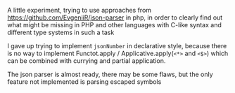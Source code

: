 A little experiment, trying to use approaches from https://github.com/EvgeniiR/json-parser in php, in order to clearly find out what might be missing in PHP and other languages with C-like syntax and different type systems in such a task

I gave up trying to implement `jsonNumber` in declarative style, because there is no way to implement Functot.apply / Applicative.apply(`<*>` and `<$>`) which can be combined with currying and partial application.

The json parser is almost ready, there may be some flaws, but the only feature not implemented is parsing escaped symbols
